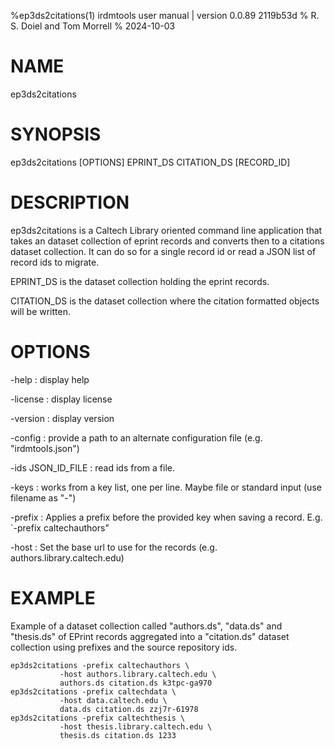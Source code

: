 %ep3ds2citations(1) irdmtools user manual | version 0.0.89 2119b53d
% R. S. Doiel and Tom Morrell
% 2024-10-03

# NAME

ep3ds2citations

# SYNOPSIS

ep3ds2citations [OPTIONS] EPRINT_DS CITATION_DS [RECORD_ID]

# DESCRIPTION

ep3ds2citations is a Caltech Library oriented command line application
that takes an dataset collection of eprint records and converts then
to a citations dataset collection. It can do so for a single record id
or read a JSON list of record ids to migrate.

EPRINT_DS is the dataset collection holding the eprint records.

CITATION_DS is the dataset collection where the citation formatted
objects will be written.

# OPTIONS

-help
: display help

-license
: display license

-version
: display version

-config
: provide a path to an alternate configuration file (e.g. "irdmtools.json")

-ids JSON_ID_FILE
: read ids from a file.

-keys
: works from a key list, one per line. Maybe file or standard input (use filename as "-")

-prefix
: Applies a prefix before the provided key when saving a record. E.g. `-prefix caltechauthors"

-host
: Set the base url to use for the records (e.g. authors.library.caltech.edu)

# EXAMPLE

Example of a dataset collection called "authors.ds", "data.ds" and
"thesis.ds" of EPrint records aggregated into a "citation.ds" dataset
collection using prefixes and the source repository ids.

~~~shell
ep3ds2citations -prefix caltechauthors \
           -host authors.library.caltech.edu \
           authors.ds citation.ds k3tpc-ga970
ep3ds2citations -prefix caltechdata \
           -host data.caltech.edu \
           data.ds citation.ds zzj7r-61978
ep3ds2citations -prefix caltechthesis \
           -host thesis.library.caltech.edu \
           thesis.ds citation.ds 1233
~~~


